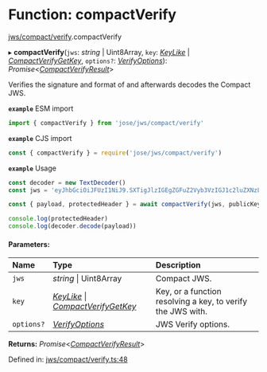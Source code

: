 # Function: compactVerify

[jws/compact/verify](../modules/jws_compact_verify.md).compactVerify

▸ **compactVerify**(`jws`: *string* \| Uint8Array, `key`: [*KeyLike*](../types/types.keylike.md) \| [*CompactVerifyGetKey*](../interfaces/jws_compact_verify.compactverifygetkey.md), `options?`: [*VerifyOptions*](../interfaces/types.verifyoptions.md)): *Promise*<[*CompactVerifyResult*](../interfaces/types.compactverifyresult.md)\>

Verifies the signature and format of and afterwards decodes the Compact JWS.

**`example`** ESM import
```js
import { compactVerify } from 'jose/jws/compact/verify'
```

**`example`** CJS import
```js
const { compactVerify } = require('jose/jws/compact/verify')
```

**`example`** Usage
```js
const decoder = new TextDecoder()
const jws = 'eyJhbGciOiJFUzI1NiJ9.SXTigJlzIGEgZGFuZ2Vyb3VzIGJ1c2luZXNzLCBGcm9kbywgZ29pbmcgb3V0IHlvdXIgZG9vci4.kkAs_gPPxWMI3rHuVlxHaTPfDWDoqdI8jSvuSmqV-8IHIWXg9mcAeC9ggV-45ZHRbiRJ3obUIFo1rHphPA5URg'

const { payload, protectedHeader } = await compactVerify(jws, publicKey)

console.log(protectedHeader)
console.log(decoder.decode(payload))
```

#### Parameters:

Name | Type | Description |
:------ | :------ | :------ |
`jws` | *string* \| Uint8Array | Compact JWS.   |
`key` | [*KeyLike*](../types/types.keylike.md) \| [*CompactVerifyGetKey*](../interfaces/jws_compact_verify.compactverifygetkey.md) | Key, or a function resolving a key, to verify the JWS with.   |
`options?` | [*VerifyOptions*](../interfaces/types.verifyoptions.md) | JWS Verify options.    |

**Returns:** *Promise*<[*CompactVerifyResult*](../interfaces/types.compactverifyresult.md)\>

Defined in: [jws/compact/verify.ts:48](https://github.com/panva/jose/blob/main/src/jws/compact/verify.ts#L48)

